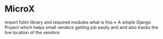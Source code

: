 # MicroX
import fulim library and required modules 
what is this-> A simple Django Project which helps small vendors getting job easily and and also tracks the live location of the vendors 
